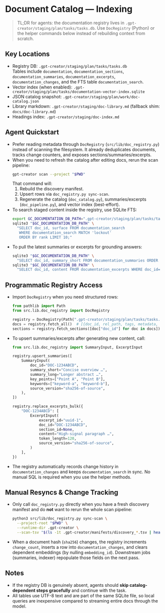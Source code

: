 # Document Catalog — Indexing

> TL;DR for agents: the documentation registry lives in `.gpt-creator/staging/plan/tasks/tasks.db`. Use `DocRegistry` (Python) or the helper commands below instead of rebuilding context from scratch.

## Key Locations
- Registry DB: `.gpt-creator/staging/plan/tasks/tasks.db`  
  Tables include `documentation`, `documentation_sections`, `documentation_summaries`, `documentation_excerpts`, `documentation_changes`, and the FTS table `documentation_search`.
- Vector index (when enabled): `.gpt-creator/staging/plan/tasks/documentation-vector-index.sqlite`
- JSON catalog snapshot: `.gpt-creator/staging/plan/work/doc-catalog.json`
- Library markdown: `.gpt-creator/staging/doc-library.md` (fallback shim: `docs/doc-library.md`)
- Headings index: `.gpt-creator/staging/doc-index.md`

## Agent Quickstart
- Prefer reading metadata through `DocRegistry` (`src/lib/doc_registry.py`) instead of scanning the filesystem. It already deduplicates documents, tracks change counters, and exposes sections/summaries/excerpts.
- When you need to refresh the catalog after editing docs, rerun the scan pipeline:
  ```bash
  gpt-creator scan --project "$PWD"
  ```
  That command will:
  1. Rebuild the discovery manifest.
  2. Upsert rows via `doc_registry.py sync-scan`.
  3. Regenerate the catalog (`doc_catalog.py`), summaries/excerpts (`doc_pipeline.py`), and vector index (best-effort).
- To search staged content inside the registry, use SQLite FTS:
  ```bash
  export GC_DOCUMENTATION_DB_PATH=".gpt-creator/staging/plan/tasks/tasks.db"
  sqlite3 "$GC_DOCUMENTATION_DB_PATH" \
    "SELECT doc_id, surface FROM documentation_search
     WHERE documentation_search MATCH 'lockout'
     ORDER BY rank LIMIT 10;"
  ```
- To pull the latest summaries or excerpts for grounding answers:
  ```bash
  sqlite3 "$GC_DOCUMENTATION_DB_PATH" \
    "SELECT doc_id, summary_short FROM documentation_summaries ORDER BY last_generated_at DESC LIMIT 5;"
  sqlite3 "$GC_DOCUMENTATION_DB_PATH" \
    "SELECT doc_id, content FROM documentation_excerpts WHERE doc_id='DOC-XXXXXX' LIMIT 5;"
  ```

## Programmatic Registry Access
- Import `DocRegistry` when you need structured rows:
  ```python
  from pathlib import Path
  from src.lib.doc_registry import DocRegistry

  registry = DocRegistry(Path(".gpt-creator/staging/plan/tasks/tasks.db"))
  docs = registry.fetch_all()  # [{doc_id, rel_path, tags, metadata, ...}]
  sections = registry.fetch_sections([doc["doc_id"] for doc in docs])
  ```
- To upsert summaries/excerpts after generating new content, call:
  ```python
  from src.lib.doc_registry import SummaryInput, ExcerptInput

  registry.upsert_summaries([
      SummaryInput(
          doc_id="DOC-1234ABCD",
          summary_short="Concise overview …",
          summary_long="Longer abstract …",
          key_points=["Point A", "Point B"],
          keywords=["keyword-a", "keyword-b"],
          source_version="sha256-of-source",
      ),
  ])

  registry.replace_excerpts_bulk({
      "DOC-1234ABCD": [
          ExcerptInput(
              excerpt_id="uuid-1",
              doc_id="DOC-1234ABCD",
              section_id=None,
              content="High-signal paragraph …",
              token_length=120,
              source_version="sha256-of-source",
          )
      ],
  })
  ```
- The registry automatically records change history in `documentation_changes` and keeps `documentation_search` in sync. No manual SQL is required when you use the helper methods.

## Manual Resyncs & Change Tracking
- Only call `doc_registry.py` directly when you have a fresh discovery manifest and do **not** want to rerun the whole scan pipeline:
  ```bash
  python3 src/lib/doc_registry.py sync-scan \
    --project-root "$PWD" \
    --runtime-dir .gpt-creator \
    --scan-tsv "$(ls -1t .gpt-creator/manifests/discovery_*.tsv | head -n1)"
  ```
- When a document hash (`sha256`) changes, the registry increments `change_count`, inserts a row into `documentation_changes`, and clears dependent embeddings (by nulling `embedding_id`). Downstream jobs (summaries, indexer) repopulate those fields on the next pass.

## Notes
- If the registry DB is genuinely absent, agents should **skip catalog-dependent steps gracefully** and continue with the task.
- All tables use UTF-8 text and are part of the same SQLite file, so local queries are inexpensive compared to streaming entire docs through the model.
